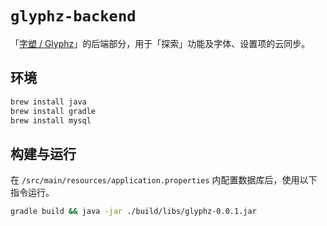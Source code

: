 # `glyphz-backend`

「[字塑 / Glyphz](https://github.com/s-hit/glyphz)」的后端部分，用于「探索」功能及字体、设置项的云同步。

## 环境

```sh
brew install java
brew install gradle
brew install mysql
```

## 构建与运行

在 `/src/main/resources/application.properties` 内配置数据库后，使用以下指令运行。

```sh
gradle build && java -jar ./build/libs/glyphz-0.0.1.jar
```
